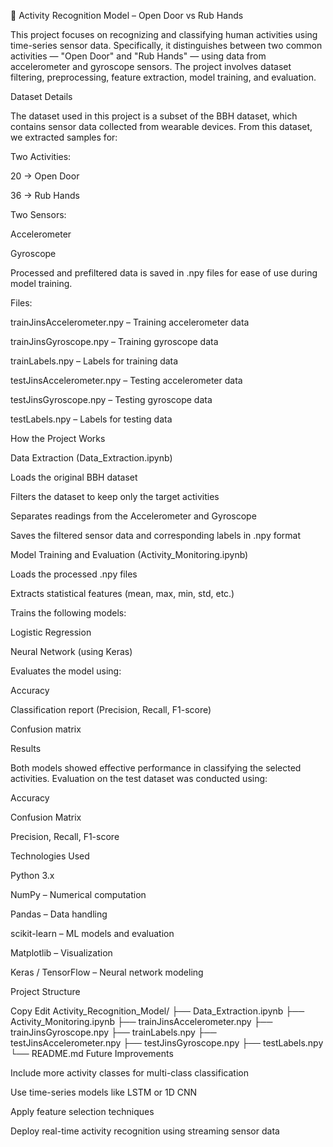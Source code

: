 🧠 Activity Recognition Model – Open Door vs Rub Hands

This project focuses on recognizing and classifying human activities using time-series sensor data. Specifically, it distinguishes between two common activities — "Open Door" and "Rub Hands" — using data from accelerometer and gyroscope sensors. The project involves dataset filtering, preprocessing, feature extraction, model training, and evaluation.

Dataset Details

The dataset used in this project is a subset of the BBH dataset, which contains sensor data collected from wearable devices. From this dataset, we extracted samples for:

Two Activities:

20 → Open Door

36 → Rub Hands

Two Sensors:

Accelerometer

Gyroscope

Processed and prefiltered data is saved in .npy files for ease of use during model training.

Files:

trainJinsAccelerometer.npy – Training accelerometer data

trainJinsGyroscope.npy – Training gyroscope data

trainLabels.npy – Labels for training data

testJinsAccelerometer.npy – Testing accelerometer data

testJinsGyroscope.npy – Testing gyroscope data

testLabels.npy – Labels for testing data

How the Project Works

Data Extraction (Data_Extraction.ipynb)

Loads the original BBH dataset

Filters the dataset to keep only the target activities

Separates readings from the Accelerometer and Gyroscope

Saves the filtered sensor data and corresponding labels in .npy format

Model Training and Evaluation (Activity_Monitoring.ipynb)

Loads the processed .npy files

Extracts statistical features (mean, max, min, std, etc.)

Trains the following models:

Logistic Regression

Neural Network (using Keras)

Evaluates the model using:

Accuracy

Classification report (Precision, Recall, F1-score)

Confusion matrix

Results

Both models showed effective performance in classifying the selected activities. Evaluation on the test dataset was conducted using:

Accuracy

Confusion Matrix

Precision, Recall, F1-score

Technologies Used

Python 3.x

NumPy – Numerical computation

Pandas – Data handling

scikit-learn – ML models and evaluation

Matplotlib – Visualization

Keras / TensorFlow – Neural network modeling

Project Structure

Copy
Edit
Activity_Recognition_Model/
├── Data_Extraction.ipynb
├── Activity_Monitoring.ipynb
├── trainJinsAccelerometer.npy
├── trainJinsGyroscope.npy
├── trainLabels.npy
├── testJinsAccelerometer.npy
├── testJinsGyroscope.npy
├── testLabels.npy
└── README.md
Future Improvements

Include more activity classes for multi-class classification

Use time-series models like LSTM or 1D CNN

Apply feature selection techniques

Deploy real-time activity recognition using streaming sensor data
